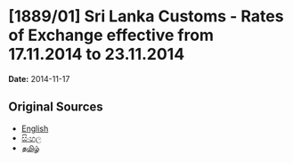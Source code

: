# [1889/01] Sri Lanka Customs - Rates of Exchange effective from 17.11.2014 to 23.11.2014

**Date:** 2014-11-17

## Original Sources

- [English](https://documents.gov.lk/view/extra-gazettes/2014/11/1889-01_E.pdf)
- [සිංහල](https://documents.gov.lk/view/extra-gazettes/2014/11/1889-01_S.pdf)
- [தமிழ்](https://documents.gov.lk/view/extra-gazettes/2014/11/1889-01_T.pdf)

